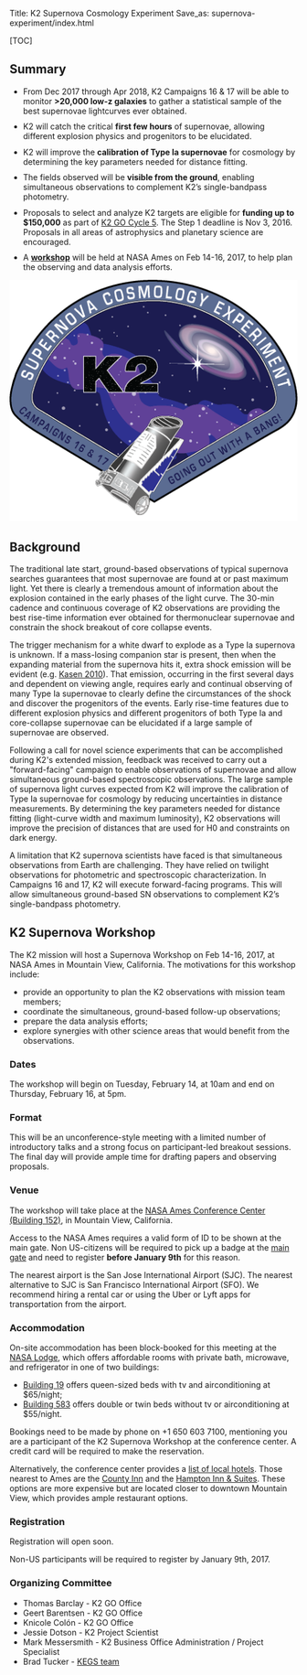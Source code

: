 Title: K2 Supernova Cosmology Experiment
Save_as: supernova-experiment/index.html

[TOC]


## Summary

<div class='row'>
    <div class='col-md-7'>
        <ul>
            <li style='margin-top: 0.75em;'>
                From Dec 2017 through Apr 2018, K2 Campaigns 16 &amp; 17 will be able 
                to monitor <b>&gt;20,000 low-z galaxies</b> to gather a statistical sample 
                of the best supernovae lightcurves ever obtained.
            </li>
            <li style='margin-top: 0.75em;'>
                K2 will catch the critical <b>first few hours</b> of supernovae, 
                allowing different explosion physics and progenitors to be elucidated.
            </li>
            <li style='margin-top: 0.75em;'>
                K2 will improve the <b>calibration of Type Ia supernovae</b> for cosmology 
                by determining the key parameters needed for distance fitting.
            </li>
            <li style='margin-top: 0.75em;'>
                The fields observed will be <b>visible from the ground</b>, 
                enabling simultaneous observations to complement K2’s single-bandpass photometry.
            </li>
            <li style='margin-top: 0.75em;'>
                Proposals to select and analyze K2 targets are eligible for <b>funding up to $150,000</b> 
                as part of <a href="k2-proposing-targets.html">K2 GO Cycle 5</a>.  The Step 1 deadline is Nov 3, 2016.
                Proposals in all areas of astrophysics and planetary science are encouraged.
            </li>
            <li style='margin-top: 0.75em;'>
                A <b><a href='#k2-supernova-workshop'>workshop</a></b> will be held at NASA Ames on Feb 14-16, 2017,
                to help plan the observing and data analysis efforts.
            </li>
        </ul>
    </div>
    <div class='col-md-5'>
        <a href='/images/k2/k2-supernova-cosmology-experiment.png'>
        <img src='/images/k2/k2-supernova-cosmology-experiment.png' class='img-responsive'>
        </a>
    </div>
</div>


## Background

The traditional late start, ground-based observations of typical supernova searches guarantees 
that most supernovae are found at or past maximum light.
Yet there is clearly a tremendous amount of information about the explosion contained 
in the early phases of the light curve. 
The 30-min cadence and continuous coverage of K2 observations are providing 
the best rise-time information ever obtained for thermonuclear supernovae 
and constrain the shock breakout of core collapse events.

The trigger mechanism for a white dwarf to explode as a Type Ia supernova is unknown. 
If a mass-losing companion star is present, then when the expanding material from the supernova hits it, 
extra shock emission will be evident (e.g. <a href='https://arxiv.org/abs/0909.0275'>Kasen 2010</a>).
That emission, occurring in the first several days and dependent on viewing angle, 
requires early and continual observing of many Type Ia supernovae to clearly define the circumstances of the shock 
and discover the progenitors of the events.
Early rise-time features due to different explosion physics
and different progenitors of both Type Ia and core-collapse supernovae can be elucidated
if a large sample of supernovae are observed.

Following a call for novel science experiments that can be accomplished during K2's extended mission,
feedback was received to carry out a "forward-facing" campaign 
to enable observations of supernovae and allow simultaneous ground-based spectroscopic observations.
The large sample of supernova light curves expected from K2 
will improve the calibration of Type Ia supernovae for cosmology by reducing uncertainties in distance measurements. 
By determining the key parameters needed for distance fitting (light-curve width and maximum luminosity), 
K2 observations will improve the precision of distances that are used for H0 and constraints on dark energy.

A limitation that K2 supernova scientists have faced is that simultaneous observations from Earth are challenging. 
They have relied on twilight observations for photometric and spectroscopic characterization.
In Campaigns 16 and 17, K2 will execute forward-facing programs.
This will allow simultaneous ground-based SN observations to complement K2’s single-bandpass photometry.



## K2 Supernova Workshop

The K2 mission will host a Supernova Workshop on Feb 14-16, 2017,
at NASA Ames in Mountain View, California.
The motivations for this workshop include:

* provide an opportunity to plan the K2 observations with mission team members;
* coordinate the simultaneous, ground-based follow-up observations;
* prepare the data analysis efforts;
* explore synergies with other science areas that would benefit from the observations.


### Dates

The workshop will begin on Tuesday, February 14, at 10am and end on Thursday, February 16, at 5pm.

### Format

This will be an unconference-style meeting with a limited number of
introductory talks and a strong focus on participant-led breakout sessions.
The final day will provide ample time for drafting papers and observing proposals.


### Venue

The workshop will take place at the
<a href='https://www.google.com/maps/place/NASA+Ames+Conference+Center-NACC,+Building+152,+200+Bailey+Rd,+Mountain+View,+CA+94043/@37.4075789,-122.059327,17z'>NASA Ames Conference Center (Building 152)</a>,
in Mountain View, California.

Access to the NASA Ames requires a valid form of ID to be shown at the main gate.
Non US-citizens will be required to pick up a badge at the
<a href='https://www.google.com/maps/@37.4098037,-122.063085,19z'>main gate</a> and
need to register **before January 9th** for this reason.

The nearest airport is the San Jose International Airport (SJC).
The nearest alternative to SJC is San Francisco International Airport (SFO).
We recommend hiring a rental car or using the Uber or Lyft apps
for transportation from the airport.


### Accommodation

On-site accommodation has been block-booked for this meeting
at the <a href='http://naccenter.arc.nasa.gov/links.php#lodge'>NASA Lodge</a>,
which offers affordable rooms with private bath, microwave, and refrigerator
in one of two buildings:

* <a href='https://www.google.com/maps/place/Nasa+Exchange+Lodge/@37.4108933,-122.0594741,18z'>Building 19</a>
  offers queen-sized beds with tv and airconditioning at $65/night;
* <a href='https://www.google.com/maps/place/NASA+Exchange+Lodge+-+583A,+583A+Dailey+Rd,+Mountain+View,+CA+94043/@37.4085436,-122.0566298,18.25z'>Building 583</a>
 offers double or twin beds without tv or airconditioning at $55/night.

Bookings need to be made by phone on +1 650 603 7100,
mentioning you are a participant of the K2 Supernova Workshop
at the conference center.
A credit card will be required to make the reservation.

Alternatively, the conference center provides a <a href='http://naccenter.arc.nasa.gov/links.php#hotel'>list of local hotels</a>.
Those nearest to Ames are the <a href='http://www.countyinn.com'>County Inn</a>
and the <a href='http://hamptoninn3.hilton.com'>Hampton Inn &amp; Suites</a>.
These options are more expensive but are located closer to downtown Mountain View,
which provides ample restaurant options.


### Registration

Registration will open soon.

Non-US participants will be required to register by January 9th, 2017.


### Organizing Committee

* Thomas Barclay - K2 GO Office
* Geert Barentsen - K2 GO Office
* Knicole Colón - K2 GO Office
* Jessie Dotson - K2 Project Scientist
* Mark Messersmith - K2 Business Office Administration / Project Specialist
* Brad Tucker - <a href='http://www.mso.anu.edu.au/kegs'>KEGS team</a>
